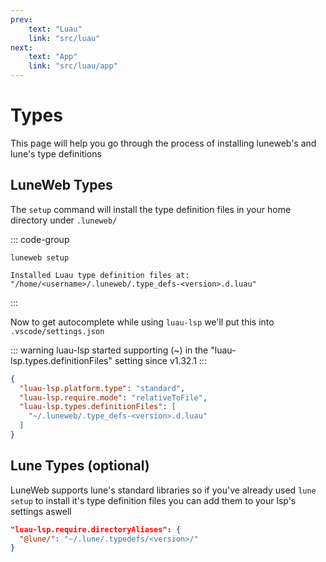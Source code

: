 ```yaml
---
prev:
    text: "Luau"
    link: "src/luau"
next:
    text: "App"
    link: "src/luau/app"
---
```


# Types

This page will help you go through the process of installing
luneweb's and lune's type definitions

## LuneWeb Types

The `setup` command will install the type definition files in your home directory
under `.luneweb/`

::: code-group

```shell
luneweb setup
```

```shell [output]
Installed Luau type definition files at: "/home/<username>/.luneweb/.type_defs-<version>.d.luau"
```

:::

Now to get autocomplete while using `luau-lsp` we'll put this into `.vscode/settings.json`

::: warning
luau-lsp started supporting (~)
in the "luau-lsp.types.definitionFiles" setting since v1.32.1
:::

```json
{
  "luau-lsp.platform.type": "standard",
  "luau-lsp.require.mode": "relativeToFile",
  "luau-lsp.types.definitionFiles": [
    "~/.luneweb/.type_defs-<version>.d.luau"
  ]
}
```

## Lune Types (optional)

LuneWeb supports lune's standard libraries
so if you've already used `lune setup` to install it's type definition files
you can add them to your lsp's settings aswell

```json
"luau-lsp.require.directoryAliases": {
  "@lune/": "~/.lune/.typedefs/<version>/"
}
```

